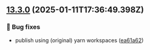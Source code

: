 ## [13.3.0](https://github.com/AxisCommunications/media-stream-library-js/compare/d5941de680795c27899db32271130bdf3a26c982..ea61a623b490bcafca41f00412a446cd9604aec4) (2025-01-11T17:36:49.398Z)

### 🐛 Bug fixes

  - publish using (original) yarn workspaces ([ea61a62](https://github.com/AxisCommunications/media-stream-library-js/commit/ea61a623b490bcafca41f00412a446cd9604aec4))
